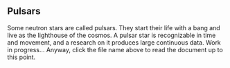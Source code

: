 ## Pulsars

Some neutron stars are called pulsars. They start their life with a bang and live as the lighthouse of the cosmos. A pulsar star is recognizable in time and movement, and a research on it produces large continuous data. Work in progress... Anyway, click the file name above to read the document up to this point.
